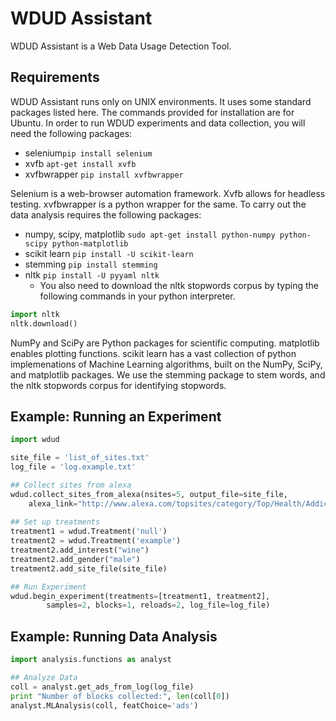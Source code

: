 WDUD Assistant
=========

WDUD Assistant is a Web Data Usage Detection Tool. 

Requirements
-----------
WDUD Assistant runs only on UNIX environments. It uses some standard packages listed here. The commands provided for installation are for Ubuntu.
In order to run WDUD experiments and data collection, you will need the following packages:

  - selenium```pip install selenium```
  - xvfb ```apt-get install xvfb```
  - xvfbwrapper ```pip install xvfbwrapper```

Selenium is a web-browser automation framework. Xvfb allows for headless testing. xvfbwrapper is a python wrapper for the same. To carry out the data analysis requires the following packages:
  - numpy, scipy, matplotlib ```sudo apt-get install python-numpy python-scipy python-matplotlib```
  - scikit learn ```pip install -U scikit-learn```
  - stemming ```pip install stemming```
  - nltk ```pip install -U pyyaml nltk```
     - You also need to download the nltk stopwords corpus by typing the following commands in your python interpreter. 
```python
import nltk
nltk.download()
``` 

NumPy and SciPy are Python packages for scientific computing. matplotlib enables plotting functions. scikit learn has a vast collection of python implemenations of Machine Learning algorithms, built on the NumPy, SciPy, and matplotlib packages. We use the stemming package to stem words, and the nltk stopwords corpus for identifying stopwords.

Example: Running an Experiment
-----------

```python
import wdud

site_file = 'list_of_sites.txt'
log_file = 'log.example.txt'

## Collect sites from alexa
wdud.collect_sites_from_alexa(nsites=5, output_file=site_file, 
	alexa_link="http://www.alexa.com/topsites/category/Top/Health/Addictions/Substance_Abuse")
	
## Set up treatments
treatment1 = wdud.Treatment('null')
treatment2 = wdud.Treatment('example')
treatment2.add_interest("wine")
treatment2.add_gender("male")
treatment2.add_site_file(site_file)

## Run Experiment
wdud.begin_experiment(treatments=[treatment1, treatment2], 
        samples=2, blocks=1, reloads=2, log_file=log_file)
```

Example: Running Data Analysis
----------
```python
import analysis.functions as analyst

## Analyze Data
coll = analyst.get_ads_from_log(log_file)
print "Number of blocks collected:", len(coll[0])
analyst.MLAnalysis(coll, featChoice='ads')
```